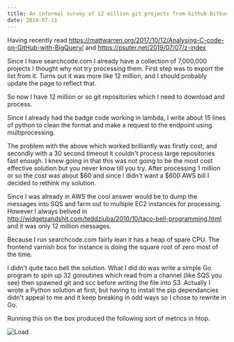 ```yaml
---
title: An informal survey of 12 million git projects from Github Bitbucket and Gitlab
date: 2019-07-11
---
```


Having recently read https://mattwarren.org/2017/10/12/Analysing-C-code-on-GitHub-with-BigQuery/ and https://psuter.net/2019/07/07/z-index 


Since I have searchcode.com I already have a collection of 7,000,000 projects I thought why not try processing them. First step was to export the list from it. Turns out it was more like 12 million, and I should probably update the page to reflect that.

So now I have 12 million or so git repositories which I need to download and process.

Since I already had the badge code working in lambda, I write about 15 lines of python to clean the format and make a request to the endpoint using multiprocessing. 

The problem with the above which worked brilliantly was firstly cost, and secondly with a 30 second timeout it couldn't process large repositories fast enough. I knew going in that this was not going to be the most cost effective solution but you never know till you try. After processing 1 million or so the cost was about $60 and since I didn't want a $600 AWS bill I decided to rethink my solution.

Since I was already in AWS the cool answer would be to dump the messages into SQS and farm out to multiple EC2 instances for processing. However I always belived in http://widgetsandshit.com/teddziuba/2010/10/taco-bell-programming.html and it was only 12 million messages.

Because I run searchcode.com fairly lean it has a heap of spare CPU. The frontend varnish box for instance is doing the square root of zero most of the time.

I didn't quite taco bell the solution. What I did do was write a simple Go program to spin up 32 goroutines which read from a channel (like SQS you see) then spawned git and scc before writing the file into S3. Actually I wrote a Python solution at first, but having to install the pip dependancies didn't appeal to me and it keep breaking in odd ways so I chose to rewrite in Go.

Running this on the box produced the following sort of metrics in htop.

![Load](/static/an-informal-survey/1.png)
